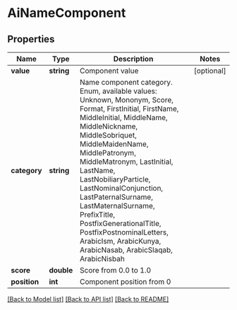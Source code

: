 # AiNameComponent

## Properties
Name | Type | Description | Notes
------------ | ------------- | ------------- | -------------
**value** | **string** | Component value | [optional] 
**category** | **string** | Name component category. Enum, available values: Unknown, Mononym, Score, Format, FirstInitial, FirstName, MiddleInitial, MiddleName, MiddleNickname, MiddleSobriquet, MiddleMaidenName, MiddlePatronym, MiddleMatronym, LastInitial, LastName, LastNobiliaryParticle, LastNominalConjunction, LastPaternalSurname, LastMaternalSurname, PrefixTitle, PostfixGenerationalTitle, PostfixPostnominalLetters, ArabicIsm, ArabicKunya, ArabicNasab, ArabicSlaqab, ArabicNisbah | 
**score** | **double** | Score from 0.0 to 1.0 | 
**position** | **int** | Component position from 0 | 



[[Back to Model list]](README.md#documentation-for-models) [[Back to API list]](README.md#documentation-for-api-endpoints) [[Back to README]](README.md)


